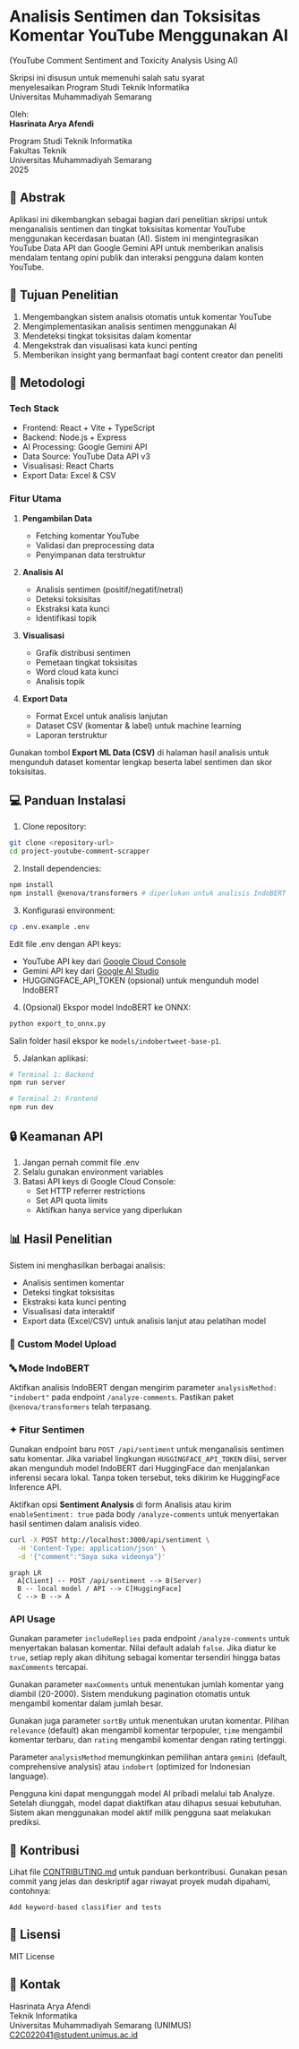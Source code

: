 # Analisis Sentimen dan Toksisitas Komentar YouTube Menggunakan AI
(YouTube Comment Sentiment and Toxicity Analysis Using AI)

Skripsi ini disusun untuk memenuhi salah satu syarat  
menyelesaikan Program Studi Teknik Informatika  
Universitas Muhammadiyah Semarang

Oleh:  
**Hasrinata Arya Afendi**  
<!-- Add your NIM here -->
Program Studi Teknik Informatika  
Fakultas Teknik  
Universitas Muhammadiyah Semarang  
2025

## 📑 Abstrak

Aplikasi ini dikembangkan sebagai bagian dari penelitian skripsi untuk menganalisis sentimen dan tingkat toksisitas komentar YouTube menggunakan kecerdasan buatan (AI). Sistem ini mengintegrasikan YouTube Data API dan Google Gemini API untuk memberikan analisis mendalam tentang opini publik dan interaksi pengguna dalam konten YouTube.

## 🎯 Tujuan Penelitian

1. Mengembangkan sistem analisis otomatis untuk komentar YouTube
2. Mengimplementasikan analisis sentimen menggunakan AI
3. Mendeteksi tingkat toksisitas dalam komentar
4. Mengekstrak dan visualisasi kata kunci penting
5. Memberikan insight yang bermanfaat bagi content creator dan peneliti

## 🔬 Metodologi

### Tech Stack
- Frontend: React + Vite + TypeScript
- Backend: Node.js + Express
- AI Processing: Google Gemini API
- Data Source: YouTube Data API v3
- Visualisasi: React Charts
- Export Data: Excel & CSV

### Fitur Utama

1. **Pengambilan Data**
   - Fetching komentar YouTube
   - Validasi dan preprocessing data
   - Penyimpanan data terstruktur

2. **Analisis AI**
   - Analisis sentimen (positif/negatif/netral)
   - Deteksi toksisitas
   - Ekstraksi kata kunci
   - Identifikasi topik

3. **Visualisasi**
   - Grafik distribusi sentimen
   - Pemetaan tingkat toksisitas
   - Word cloud kata kunci
   - Analisis topik

4. **Export Data**
   - Format Excel untuk analisis lanjutan
   - Dataset CSV (komentar & label) untuk machine learning
   - Laporan terstruktur

Gunakan tombol **Export ML Data (CSV)** di halaman hasil analisis untuk
mengunduh dataset komentar lengkap beserta label sentimen dan skor toksisitas.

## 💻 Panduan Instalasi

1. Clone repository:
```bash
git clone <repository-url>
cd project-youtube-comment-scrapper
```

2. Install dependencies:
```bash
npm install
npm install @xenova/transformers # diperlukan untuk analisis IndoBERT
```
3. Konfigurasi environment:
```bash
cp .env.example .env
```
Edit file .env dengan API keys:
- YouTube API key dari [Google Cloud Console](https://console.cloud.google.com)
- Gemini API key dari [Google AI Studio](https://makersuite.google.com/app/apikey)
- HUGGINGFACE_API_TOKEN (opsional) untuk mengunduh model IndoBERT

4. (Opsional) Ekspor model IndoBERT ke ONNX:
```bash
python export_to_onnx.py
```
Salin folder hasil ekspor ke `models/indobertweet-base-p1`.

5. Jalankan aplikasi:
```bash
# Terminal 1: Backend
npm run server

# Terminal 2: Frontend
npm run dev
```
## 🔒 Keamanan API

1. Jangan pernah commit file .env
2. Selalu gunakan environment variables
3. Batasi API keys di Google Cloud Console:
   - Set HTTP referrer restrictions
   - Set API quota limits
   - Aktifkan hanya service yang diperlukan

## 📊 Hasil Penelitian

Sistem ini menghasilkan berbagai analisis:
- Analisis sentimen komentar
- Deteksi tingkat toksisitas
- Ekstraksi kata kunci penting
- Visualisasi data interaktif
 - Export data (Excel/CSV) untuk analisis lanjut atau pelatihan model

### 🚀 Custom Model Upload
### 🔤 Mode IndoBERT
Aktifkan analisis IndoBERT dengan mengirim parameter `analysisMethod: "indobert"` pada endpoint `/analyze-comments`. Pastikan paket `@xenova/transformers` telah terpasang.

### ✦ Fitur Sentimen
Gunakan endpoint baru `POST /api/sentiment` untuk menganalisis sentimen satu komentar.
Jika variabel lingkungan `HUGGINGFACE_API_TOKEN` diisi, server akan mengunduh
model IndoBERT dari HuggingFace dan menjalankan inferensi secara lokal.
Tanpa token tersebut, teks dikirim ke HuggingFace Inference API.

Aktifkan opsi **Sentiment Analysis** di form Analisis atau kirim
`enableSentiment: true` pada body `/analyze-comments` untuk menyertakan hasil
sentimen dalam analisis video.

```bash
curl -X POST http://localhost:3000/api/sentiment \
  -H 'Content-Type: application/json' \
  -d '{"comment":"Saya suka videonya"}'
```

```mermaid
graph LR
  A[Client] -- POST /api/sentiment --> B(Server)
  B -- local model / API --> C[HuggingFace]
  C --> B --> A
```

### API Usage
Gunakan parameter `includeReplies` pada endpoint `/analyze-comments` untuk menyertakan balasan komentar. Nilai default adalah `false`. Jika diatur ke `true`, setiap reply akan dihitung sebagai komentar tersendiri hingga batas `maxComments` tercapai.

Gunakan parameter `maxComments` untuk menentukan jumlah komentar yang diambil (20-2000). Sistem mendukung pagination otomatis untuk mengambil komentar dalam jumlah besar.

Gunakan juga parameter `sortBy` untuk menentukan urutan komentar. Pilihan `relevance` (default) akan mengambil komentar terpopuler, `time` mengambil komentar terbaru, dan `rating` mengambil komentar dengan rating tertinggi.

Parameter `analysisMethod` memungkinkan pemilihan antara `gemini` (default, comprehensive analysis) atau `indobert` (optimized for Indonesian language).

Pengguna kini dapat mengunggah model AI pribadi melalui tab Analyze. Setelah diunggah, model dapat diaktifkan atau dihapus sesuai kebutuhan. Sistem akan menggunakan model aktif milik pengguna saat melakukan prediksi.

## 🤝 Kontribusi

Lihat file [CONTRIBUTING.md](CONTRIBUTING.md) untuk panduan berkontribusi. Gunakan pesan commit yang jelas dan deskriptif agar riwayat proyek mudah dipahami, contohnya:

```
Add keyword-based classifier and tests
```

## 📝 Lisensi

MIT License

## 📧 Kontak

Hasrinata Arya Afendi  
Teknik Informatika  
Universitas Muhammadiyah Semarang (UNIMUS)  
C2C022041@student.unimus.ac.id
